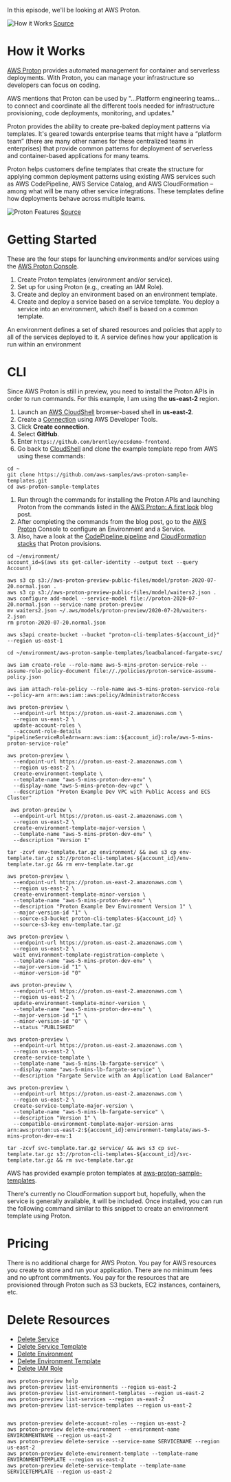 In this episode, we'll be looking at AWS Proton.

![How it Works](https://github.com/PaulDuvall/aws-5-mins/blob/main/_img/proton-how-it-works.png) [Source](https://aws.amazon.com/proton/)

# How it Works
[AWS Proton](https://aws.amazon.com/proton/) provides automated management for container and serverless deployments. With Proton, you can manage your infrastructure so developers can focus on coding.

AWS mentions that Proton can be used by "…Platform engineering teams…to connect and coordinate all the different tools needed for infrastructure provisioning, code deployments, monitoring, and updates."

Proton provides the ability to create pre-baked deployment patterns via templates. It's geared towards enterprise teams that might have a “platform team” (there are many other names for these centralized teams in enterprises) that provide common patterns for deployment of serverless and container-based applications for many teams. 

Proton helps customers define templates that create the structure for applying common deployment patterns using existing AWS services such as AWS CodePipeline, AWS Service Catalog, and AWS CloudFormation – among what will be many other service integrations. These templates define how deployments behave across multiple teams. 

![Proton Features](https://github.com/PaulDuvall/aws-5-mins/blob/main/_img/proton-features.png) [Source](https://virtual.awsevents.com/media/1_4y7w5alh)

# Getting Started
These are the four steps for launching environments and/or services using the [AWS Proton Console](https://console.aws.amazon.com/proton/).

1. Create Proton templates (environment and/or service).
1. Set up for using Proton (e.g., creating an IAM Role).
1. Create and deploy an environment based on an environment template.
1. Create and deploy a service based on a service template. You deploy a service into an environment, which itself is based on a common template. 

An environment defines a set of shared resources and policies that apply to all of the services deployed to it. A service defines how your application is run within an environment

# CLI
Since AWS Proton is still in preview, you need to install the Proton APIs in order to run commands. For this example, I am using the **us-east-2** region. 

1. Launch an [AWS CloudShell](https://us-east-2.console.aws.amazon.com/cloudshell/home?region=us-east-2#) browser-based shell in **us-east-2**.
1. Create a [Connection](https://us-east-2.console.aws.amazon.com/codesuite/settings/connections) using AWS Developer Tools. 
1. Click **Create connection**.
1. Select **GitHub**.
1. Enter `https://github.com/brentley/ecsdemo-frontend`. 
1. Go back to [CloudShell](https://us-east-2.console.aws.amazon.com/cloudshell/home?region=us-east-2#) and clone the example template repo from AWS using these commands: 

```
cd ~
git clone https://github.com/aws-samples/aws-proton-sample-templates.git
cd aws-proton-sample-templates
```

1. Run through the commands for installing the Proton APIs and launching Proton from the commands listed in the [AWS Proton: A first look](https://aws.amazon.com/blogs/containers/intro-to-aws-proton/) blog post.
2. After completing the commands from the blog post, go to the [AWS Proton](https://console.aws.amazon.com/proton/) Console to configure an Environment and a Service. 
1. Also, have a look at the [CodePipeline pipeline](https://us-east-2.console.aws.amazon.com/codesuite/codepipeline/pipelines) and [CloudFormation stacks](https://us-east-2.console.aws.amazon.com/cloudformation/home?region=us-east-2#/stacks?filteringText=proton&filteringStatus=active&viewNested=true&hideStacks=false&stackId=) that Proton provisions.  


```
cd ~/environment/
account_id=$(aws sts get-caller-identity --output text --query Account)

aws s3 cp s3://aws-proton-preview-public-files/model/proton-2020-07-20.normal.json .
aws s3 cp s3://aws-proton-preview-public-files/model/waiters2.json .
aws configure add-model --service-model file://proton-2020-07-20.normal.json --service-name proton-preview
mv waiters2.json ~/.aws/models/proton-preview/2020-07-20/waiters-2.json
rm proton-2020-07-20.normal.json

aws s3api create-bucket --bucket "proton-cli-templates-${account_id}" --region us-east-1

cd ~/environment/aws-proton-sample-templates/loadbalanced-fargate-svc/

aws iam create-role --role-name aws-5-mins-proton-service-role --assume-role-policy-document file://./policies/proton-service-assume-policy.json

aws iam attach-role-policy --role-name aws-5-mins-proton-service-role --policy-arn arn:aws:iam::aws:policy/AdministratorAccess

aws proton-preview \
  --endpoint-url https://proton.us-east-2.amazonaws.com \
  --region us-east-2 \
  update-account-roles \
  --account-role-details "pipelineServiceRoleArn=arn:aws:iam::${account_id}:role/aws-5-mins-proton-service-role"
  
aws proton-preview \
  --endpoint-url https://proton.us-east-2.amazonaws.com \
  --region us-east-2 \
  create-environment-template \
  --template-name "aws-5-mins-proton-dev-env" \
  --display-name "aws-5-mins-proton-dev-vpc" \
  --description "Proton Example Dev VPC with Public Access and ECS Cluster"
  
 aws proton-preview \
  --endpoint-url https://proton.us-east-2.amazonaws.com \
  --region us-east-2 \
  create-environment-template-major-version \
  --template-name "aws-5-mins-proton-dev-env" \
  --description "Version 1"
 
tar -zcvf env-template.tar.gz environment/ && aws s3 cp env-template.tar.gz s3://proton-cli-templates-${account_id}/env-template.tar.gz && rm env-template.tar.gz

aws proton-preview \
  --endpoint-url https://proton.us-east-2.amazonaws.com \
  --region us-east-2 \
  create-environment-template-minor-version \
  --template-name "aws-5-mins-proton-dev-env" \
  --description "Proton Example Dev Environment Version 1" \
  --major-version-id "1" \
  --source-s3-bucket proton-cli-templates-${account_id} \
  --source-s3-key env-template.tar.gz

aws proton-preview \
  --endpoint-url https://proton.us-east-2.amazonaws.com \
  --region us-east-2 \
  wait environment-template-registration-complete \
  --template-name "aws-5-mins-proton-dev-env" \
  --major-version-id "1" \
  --minor-version-id "0"
  
 aws proton-preview \
  --endpoint-url https://proton.us-east-2.amazonaws.com \
  --region us-east-2 \
  update-environment-template-minor-version \
  --template-name "aws-5-mins-proton-dev-env" \
  --major-version-id "1" \
  --minor-version-id "0" \
  --status "PUBLISHED"
  
aws proton-preview \
  --endpoint-url https://proton.us-east-2.amazonaws.com \
  --region us-east-2 \
  create-service-template \
  --template-name "aws-5-mins-lb-fargate-service" \
  --display-name "aws-5-mins-lb-fargate-service" \
  --description "Fargate Service with an Application Load Balancer"

aws proton-preview \
  --endpoint-url https://proton.us-east-2.amazonaws.com \
  --region us-east-2 \
  create-service-template-major-version \
  --template-name "aws-5-mins-lb-fargate-service" \
  --description "Version 1" \
  --compatible-environment-template-major-version-arns arn:aws:proton:us-east-2:${account_id}:environment-template/aws-5-mins-proton-dev-env:1

tar -zcvf svc-template.tar.gz service/ && aws s3 cp svc-template.tar.gz s3://proton-cli-templates-${account_id}/svc-template.tar.gz && rm svc-template.tar.gz
```

AWS has provided example proton templates at [aws-proton-sample-templates](https://github.com/aws-samples/aws-proton-sample-templates).

There's currently no CloudFormation support but, hopefully, when the service is generally available, it will be included. Once installed, you can run the following command similar to this snippet to create an environment template using Proton.

# Pricing
There is no additional charge for AWS Proton. You pay for AWS resources you create to store and run your application. There are no minimum fees and no upfront commitments. You pay for the resources that are provisioned through Proton such as S3 buckets, EC2 instances, containers, etc. 

# Delete Resources

* [Delete Service](https://us-east-2.console.aws.amazon.com/proton/home?region=us-east-2#/services)
* [Delete Service Template](https://us-east-2.console.aws.amazon.com/proton/home?region=us-east-2#/templates/services)
* [Delete Environment](https://us-east-2.console.aws.amazon.com/proton/home?region=us-east-2#/environments)
* [Delete Environment Template](https://us-east-2.console.aws.amazon.com/proton/home?region=us-east-2#/templates/environments)
* [Delete IAM Role](https://console.aws.amazon.com/iam/home?region=us-east-1#/roles)

```
aws proton-preview help
aws proton-preview list-environments --region us-east-2
aws proton-preview list-environment-templates --region us-east-2
aws proton-preview list-services --region us-east-2
aws proton-preview list-service-templates --region us-east-2


aws proton-preview delete-account-roles --region us-east-2
aws proton-preview delete-environment --environment-name ENVIRONMENTNAME --region us-east-2
aws proton-preview delete-service --service-name SERVICENAME --region us-east-2
aws proton-preview delete-environment-template --template-name ENVIRONMENTTEMPLATE --region us-east-2
aws proton-preview delete-service-template --template-name SERVICETEMPLATE --region us-east-2
```